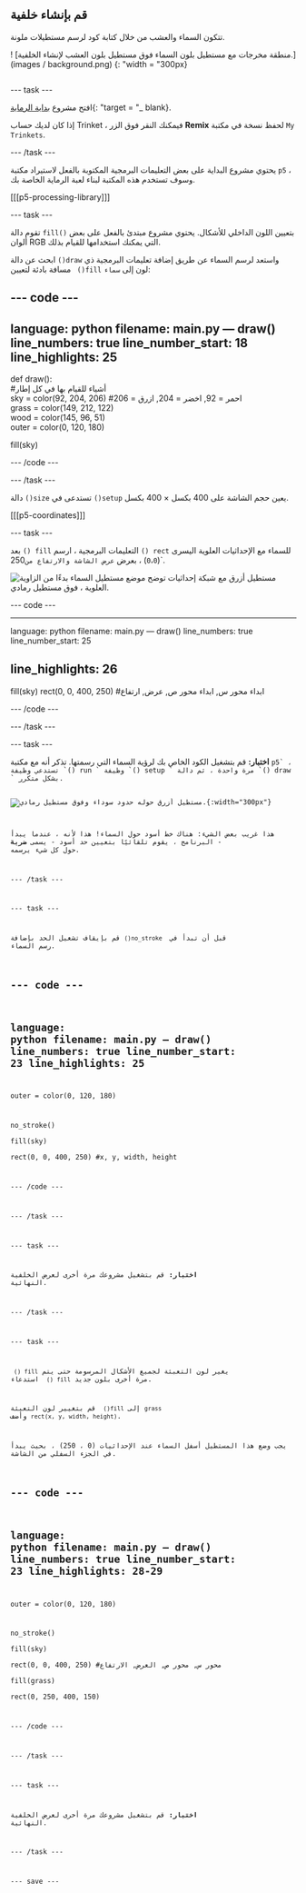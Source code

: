 ## قم بإنشاء خلفية

<div style="display: flex; flex-wrap: wrap">
<div style="flex-basis: 200px; flex-grow: 1; margin-right: 15px;">
تتكون السماء والعشب من خلال كتابة كود لرسم مستطيلات ملونة.
</div>
<div>

! [منطقة مخرجات مع مستطيل بلون السماء فوق مستطيل بلون العشب لإنشاء الخلفية.] (images / background.png) {: "width = "300px}

</div>
</div>

--- task ---

افتح مشروع [بداية الرماية](https://trinket.io/python/9973649e5c){: "target = "_ blank}.

إذا كان لديك حساب Trinket ، فيمكنك النقر فوق الزر **Remix** لحفظ نسخة في مكتبة `My Trinkets`.

--- /task ---

يحتوي مشروع البداية على بعض التعليمات البرمجية المكتوبة بالفعل لاستيراد مكتبة `p5` ، وسوف تستخدم هذه المكتبة لبناء لعبة الرماية الخاصة بك.

[[[p5-processing-library]]]

--- task ---

تقوم دالة `fill()` بتعيين اللون الداخلي للأشكال. يحتوي مشروع مبتدئ بالفعل على بعض ألوان RGB التي يمكنك استخدامها للقيام بذلك.

ابحث عن دالة `()draw` واستعد لرسم السماء عن طريق إضافة تعليمات البرمجية ذي مسافة بادئة لتعيين ` ()fill` لون إلى `سماء`:

--- code ---
---
language: python filename: main.py — draw() line_numbers: true line_number_start: 18
line_highlights: 25
---

def draw():     
#أشياء للقيام بها في كل إطار     
sky = color(92, 204, 206) #احمر = 92, اخضر = 204, ازرق = 206     
grass = color(149, 212, 122)     
wood = color(145, 96, 51)     
outer = color(0, 120, 180)

  fill(sky)

--- /code ---

--- /task ---

دالة `()size` تستدعى في `()setup` يعين حجم الشاشة على 400 بكسل × 400 بكسل.

[[[p5-coordinates]]]

--- task ---

بعد `() fill` التعليمات البرمجية ، ارسم `() rect` للسماء مع الإحداثيات العلوية اليسرى (`0`،`0`) ، بعرض</code> `عرض الشاشة والارتفاع من`250`.</p>

<p spaces-before="0"><img src="images/sky_coords.png" alt="مستطيل أزرق مع شبكة إحداثيات توضح موضع مستطيل السماء بدءًا من الزاوية العلوية ، فوق مستطيل رمادي." /></p>

<p spaces-before="0">--- code ---</p>

<hr />

<p spaces-before="0">language: python
filename: main.py — draw()
line_numbers: true
line_number_start: 25 </p>

<h2 spaces-before="0">line_highlights: 26</h2>

<p spaces-before="2">fill(sky)
  rect(0, 0, 400, 250) #ابداء محور س, ابداء محور ص, عرض, ارتفاع</p>

<p spaces-before="0">--- /code ---</p>

<p spaces-before="0">--- /task ---</p>

<p spaces-before="0">--- task ---</p>

<p spaces-before="0"><strong x-id="1">اختبار:</strong> قم بتشغيل الكود الخاص بك لرؤية السماء التي رسمتها. تذكر أنه مع مكتبة <code>p5` ، تستدعي وظيفة `() run ` وظيفة `() setup ` مرة واحدة ، ثم دالة `() draw ` بشكل متكرر.

![مستطيل أزرق حوله حدود سوداء وفوق مستطيل رمادي.](images/sky_stroke.png){:width="300px"}

هذا غريب بعض الشيء: هناك خط أسود حول السماء! هذا لأنه ، عندما يبدأ البرنامج ، يقوم تلقائيًا بتعيين حد أسود - يسمى **ضربة** - حول كل شيء يرسمه.

--- /task ---

--- task ---

قم بإيقاف تشغيل الحد بإضافة `()no_stroke ` قبل أن تبدأ في رسم السماء.

--- code ---
---
language: python filename: main.py — draw() line_numbers: true line_number_start: 23
line_highlights: 25
---

  outer = color(0, 120, 180)

  no_stroke()   
fill(sky)   
rect(0, 0, 400, 250) #x, y, width, height

--- /code ---

--- /task ---

--- task ---

**اختبار:** قم بتشغيل مشروعك مرة أخرى لعرض الخلفية النهائية.

--- /task ---

--- task ---

` () fill` يغير لون التعبئة لجميع الأشكال المرسومة حتى يتم استدعاء ` () fill` مرة أخرى بلون جديد.

قم بتغيير لون التعبئة ` ()fill` إلى `grass` وأضف `rect(x, y, width, height)`.

يجب وضع هذا المستطيل أسفل السماء عند الإحداثيات (0 ، 250) ، بحيث يبدأ في الجزء السفلي من الشاشة.

--- code ---
---
language: python filename: main.py — draw() line_numbers: true line_number_start: 23
line_highlights: 28-29
---

  outer = color(0, 120, 180)

  no_stroke()     
fill(sky)     
rect(0, 0, 400, 250) #محور س, محور ص, العرض, الارتفاع    
fill(grass)    
rect(0, 250, 400, 150)

--- /code ---

--- /task ---

--- task ---

**اختبار:** قم بتشغيل مشروعك مرة أخرى لعرض الخلفية النهائية.

--- /task ---

--- save ---
